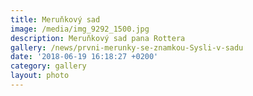 ```yaml
---
title: Meruňkový sad
image: /media/img_9292_1500.jpg
description: Meruňkový sad pana Rottera
gallery: /news/prvni-merunky-se-znamkou-Sysli-v-sadu
date: '2018-06-19 16:18:27 +0200'
category: gallery
layout: photo
---
```


